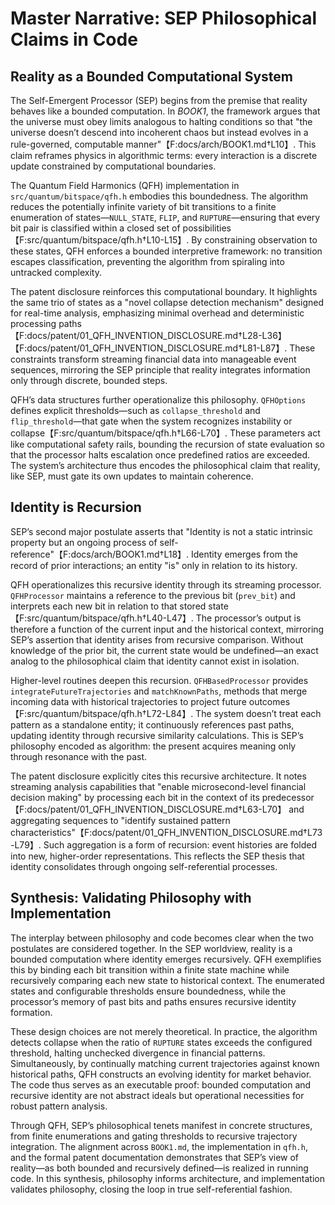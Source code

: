 # Master Narrative: SEP Philosophical Claims in Code

## Reality as a Bounded Computational System

The Self-Emergent Processor (SEP) begins from the premise that reality behaves like a bounded computation. In *BOOK1*, the framework argues that the universe must obey limits analogous to halting conditions so that "the universe doesn’t descend into incoherent chaos but instead evolves in a rule-governed, computable manner"【F:docs/arch/BOOK1.md†L10】. This claim reframes physics in algorithmic terms: every interaction is a discrete update constrained by computational boundaries.

The Quantum Field Harmonics (QFH) implementation in `src/quantum/bitspace/qfh.h` embodies this boundedness. The algorithm reduces the potentially infinite variety of bit transitions to a finite enumeration of states—`NULL_STATE`, `FLIP`, and `RUPTURE`—ensuring that every bit pair is classified within a closed set of possibilities【F:src/quantum/bitspace/qfh.h†L10-L15】. By constraining observation to these states, QFH enforces a bounded interpretive framework: no transition escapes classification, preventing the algorithm from spiraling into untracked complexity.

The patent disclosure reinforces this computational boundary. It highlights the same trio of states as a "novel collapse detection mechanism" designed for real-time analysis, emphasizing minimal overhead and deterministic processing paths【F:docs/patent/01_QFH_INVENTION_DISCLOSURE.md†L28-L36】【F:docs/patent/01_QFH_INVENTION_DISCLOSURE.md†L81-L87】. These constraints transform streaming financial data into manageable event sequences, mirroring the SEP principle that reality integrates information only through discrete, bounded steps.

QFH’s data structures further operationalize this philosophy. `QFHOptions` defines explicit thresholds—such as `collapse_threshold` and `flip_threshold`—that gate when the system recognizes instability or collapse【F:src/quantum/bitspace/qfh.h†L66-L70】. These parameters act like computational safety rails, bounding the recursion of state evaluation so that the processor halts escalation once predefined ratios are exceeded. The system’s architecture thus encodes the philosophical claim that reality, like SEP, must gate its own updates to maintain coherence.

## Identity is Recursion

SEP’s second major postulate asserts that "Identity is not a static intrinsic property but an ongoing process of self-reference"【F:docs/arch/BOOK1.md†L18】. Identity emerges from the record of prior interactions; an entity "is" only in relation to its history.

QFH operationalizes this recursive identity through its streaming processor. `QFHProcessor` maintains a reference to the previous bit (`prev_bit`) and interprets each new bit in relation to that stored state【F:src/quantum/bitspace/qfh.h†L40-L47】. The processor’s output is therefore a function of the current input and the historical context, mirroring SEP’s assertion that identity arises from recursive comparison. Without knowledge of the prior bit, the current state would be undefined—an exact analog to the philosophical claim that identity cannot exist in isolation.

Higher-level routines deepen this recursion. `QFHBasedProcessor` provides `integrateFutureTrajectories` and `matchKnownPaths`, methods that merge incoming data with historical trajectories to project future outcomes【F:src/quantum/bitspace/qfh.h†L72-L84】. The system doesn’t treat each pattern as a standalone entity; it continuously references past paths, updating identity through recursive similarity calculations. This is SEP’s philosophy encoded as algorithm: the present acquires meaning only through resonance with the past.

The patent disclosure explicitly cites this recursive architecture. It notes streaming analysis capabilities that "enable microsecond-level financial decision making" by processing each bit in the context of its predecessor【F:docs/patent/01_QFH_INVENTION_DISCLOSURE.md†L63-L70】 and aggregating sequences to "identify sustained pattern characteristics"【F:docs/patent/01_QFH_INVENTION_DISCLOSURE.md†L73-L79】. Such aggregation is a form of recursion: event histories are folded into new, higher-order representations. This reflects the SEP thesis that identity consolidates through ongoing self-referential processes.

## Synthesis: Validating Philosophy with Implementation

The interplay between philosophy and code becomes clear when the two postulates are considered together. In the SEP worldview, reality is a bounded computation where identity emerges recursively. QFH exemplifies this by binding each bit transition within a finite state machine while recursively comparing each new state to historical context. The enumerated states and configurable thresholds ensure boundedness, while the processor’s memory of past bits and paths ensures recursive identity formation.

These design choices are not merely theoretical. In practice, the algorithm detects collapse when the ratio of `RUPTURE` states exceeds the configured threshold, halting unchecked divergence in financial patterns. Simultaneously, by continually matching current trajectories against known historical paths, QFH constructs an evolving identity for market behavior. The code thus serves as an executable proof: bounded computation and recursive identity are not abstract ideals but operational necessities for robust pattern analysis.

Through QFH, SEP’s philosophical tenets manifest in concrete structures, from finite enumerations and gating thresholds to recursive trajectory integration. The alignment across `BOOK1.md`, the implementation in `qfh.h`, and the formal patent documentation demonstrates that SEP’s view of reality—as both bounded and recursively defined—is realized in running code. In this synthesis, philosophy informs architecture, and implementation validates philosophy, closing the loop in true self-referential fashion.

